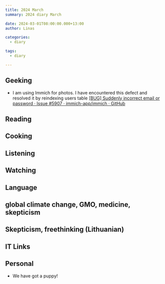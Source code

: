 ```yaml
---
title: 2024 March
summary: 2024 diary March

date: 2024-03-01T08:00:00.000+13:00
author: Linas

categories:
  - diary

tags:
  - diary

---
```


## Geeking 

* I am using Immich for photos. I have encountered this defect and resolved it by reindexing users table [[BUG] Suddenly incorrect email or password · Issue #5907 · immich-app/immich · GitHub](https://github.com/immich-app/immich/issues/5907)

## Reading



## Cooking

## Listening 

## Watching


## Language


## global climate change, GMO, medicine, skepticism

## Skepticism, freethinking (Lithuanian)


## IT Links


## Personal

* We have got a puppy!
